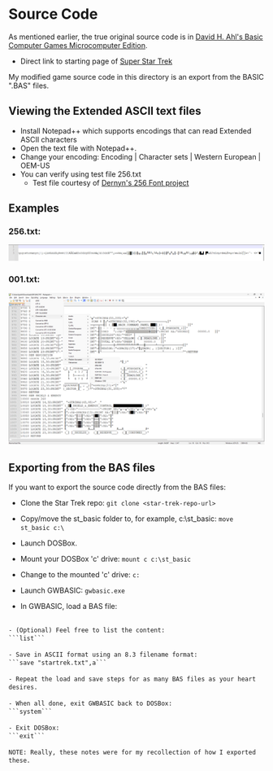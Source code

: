 # Source Code

As mentioned earlier, the true original source code is in [David
H. Ahl's Basic Computer Games Microcomputer
Edition](https://archive.org/details/basic-computer-games-microcomputer-edition_202207).

 - Direct link to starting page of [Super Star Trek](https://archive.org/details/basic-computer-games-microcomputer-edition_202207/page/157/mode/2up)

My modified game source code in this directory is an export from the
BASIC ".BAS" files.

## Viewing the Extended ASCII text files

- Install Notepad++ which supports encodings that can read Extended ASCII characters
- Open the text file with Notepad++.
- Change your encoding:
Encoding | Character sets | Western European | OEM-US
- You can verify using test file 256.txt
  - Test file courtesy of [Dernyn's 256 Font project](https://github.com/dernyn/256)

## Examples

### 256.txt:
<img src="./Example_256.png" />

### 001.txt:
<img src="./Example.png" />


## Exporting from the BAS files

If you want to export the source code directly from the BAS files:

- Clone the Star Trek repo:
```git clone <star-trek-repo-url>```

- Copy/move the st_basic folder to, for example, c:\st_basic:
```move st_basic c:\```

- Launch DOSBox.

- Mount your DOSBox 'c' drive:
```mount c c:\st_basic```

- Change to the mounted 'c' drive:
```c:```

- Launch GWBASIC:
```gwbasic.exe```

- In GWBASIC, load a BAS file:
```load "startrek.bas"

- (Optional) Feel free to list the content:
```list```

- Save in ASCII format using an 8.3 filename format:
```save "startrek.txt",a```

- Repeat the load and save steps for as many BAS files as your heart desires.

- When all done, exit GWBASIC back to DOSBox:
```system```

- Exit DOSBox:
```exit```

NOTE: Really, these notes were for my recollection of how I exported these.
